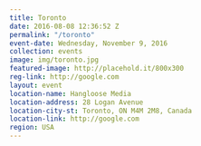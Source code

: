 ```yaml
---
title: Toronto
date: 2016-08-08 12:36:52 Z
permalink: "/toronto"
event-date: Wednesday, November 9, 2016
collection: events
image: img/toronto.jpg
featured-image: http://placehold.it/800x300
reg-link: http://google.com
layout: event
location-name: Hangloose Media
location-address: 28 Logan Avenue
location-city-st: Toronto, ON M4M 2M8, Canada
location-link: http://google.com
region: USA
---
```

